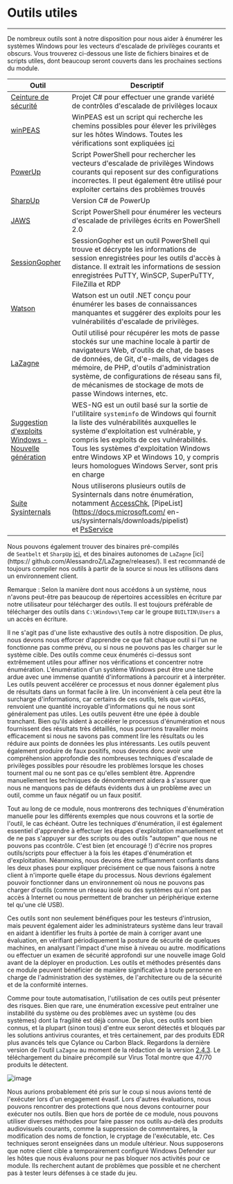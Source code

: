Outils utiles
============

* * * * *

De nombreux outils sont à notre disposition pour nous aider à énumérer les systèmes Windows pour les vecteurs d'escalade de privilèges courants et obscurs. Vous trouverez ci-dessous une liste de fichiers binaires et de scripts utiles, dont beaucoup seront couverts dans les prochaines sections du module.

| Outil | Descriptif |
| --- | --- |
| [Ceinture de sécurité](https://github.com/GhostPack/Seatbelt) | Projet C# pour effectuer une grande variété de contrôles d'escalade de privilèges locaux |
| [winPEAS](https://github.com/carlospolop/privilege-escalation-awesome-scripts-suite/tree/master/winPEAS) | WinPEAS est un script qui recherche les chemins possibles pour élever les privilèges sur les hôtes Windows. Toutes les vérifications sont expliquées [ici](https://book.hacktricks.xyz/windows/checklist-windows-privilege-escalation) |
| [PowerUp](https://raw.githubusercontent.com/PowerShellMafia/PowerSploit/master/Privesc/PowerUp.ps1) | Script PowerShell pour rechercher les vecteurs d'escalade de privilèges Windows courants qui reposent sur des configurations incorrectes. Il peut également être utilisé pour exploiter certains des problèmes trouvés |
| [SharpUp](https://github.com/GhostPack/SharpUp) | Version C# de PowerUp |
| [JAWS](https://github.com/411Hall/JAWS) | Script PowerShell pour énumérer les vecteurs d'escalade de privilèges écrits en PowerShell 2.0 |
| [SessionGopher](https://github.com/Arvanaghi/SessionGopher) | SessionGopher est un outil PowerShell qui trouve et décrypte les informations de session enregistrées pour les outils d'accès à distance. Il extrait les informations de session enregistrées PuTTY, WinSCP, SuperPuTTY, FileZilla et RDP |
| [Watson](https://github.com/rasta-mouse/Watson) | Watson est un outil .NET conçu pour énumérer les bases de connaissances manquantes et suggérer des exploits pour les vulnérabilités d'escalade de privilèges. |
| [LaZagne](https://github.com/AlessandroZ/LaZagne) | Outil utilisé pour récupérer les mots de passe stockés sur une machine locale à partir de navigateurs Web, d'outils de chat, de bases de données, de Git, d'e-mails, de vidages de mémoire, de PHP, d'outils d'administration système, de configurations de réseau sans fil, de mécanismes de stockage de mots de passe Windows internes, etc. |
| [Suggestion d'exploits Windows - Nouvelle génération](https://github.com/bitsadmin/wesng) | WES-NG est un outil basé sur la sortie de l'utilitaire `systeminfo` de Windows qui fournit la liste des vulnérabilités auxquelles le système d'exploitation est vulnérable, y compris les exploits de ces vulnérabilités. Tous les systèmes d'exploitation Windows entre Windows XP et Windows 10, y compris leurs homologues Windows Server, sont pris en charge |
| [Suite Sysinternals](https://docs.microsoft.com/en-us/sysinternals/downloads/sysinternals-suite) | Nous utiliserons plusieurs outils de Sysinternals dans notre énumération, notamment [AccessChk](https://docs.microsoft.com/en-us/sysinternals/downloads/accesschk), [PipeList](https://docs.microsoft.com/ en-us/sysinternals/downloads/pipelist) et [PsService](https://docs.microsoft.com/en-us/sysinternals/downloads/psservice) |

Nous pouvons également trouver des binaires pré-compilés de `Seatbelt` et `SharpUp` [ici](https://github.com/r3motecontrol/Ghostpack-CompiledBinaries), et des binaires autonomes de `LaZagne` [ici](https:// github.com/AlessandroZ/LaZagne/releases/). Il est recommandé de toujours compiler nos outils à partir de la source si nous les utilisons dans un environnement client.

Remarque : Selon la manière dont nous accédons à un système, nous n'avons peut-être pas beaucoup de répertoires accessibles en écriture par notre utilisateur pour télécharger des outils. Il est toujours préférable de télécharger des outils dans `C:\Windows\Temp` car le groupe `BUILTIN\Users` a un accès en écriture.

Il ne s'agit pas d'une liste exhaustive des outils à notre disposition. De plus, nous devons nous efforcer d'apprendre ce que fait chaque outil si l'un ne fonctionne pas comme prévu, ou si nous ne pouvons pas les charger sur le système cible. Des outils comme ceux énumérés ci-dessus sont extrêmement utiles pour affiner nos vérifications et concentrer notre énumération. L'énumération d'un système Windows peut être une tâche ardue avec une immense quantité d'informations à parcourir et à interpréter. Les outils peuvent accélérer ce processus et nous donner également plus de résultats dans un format facile à lire. Un inconvénient à cela peut être la surcharge d'informations, car certains de ces outils, tels que `winPEAS`, renvoient une quantité incroyable d'informations qui ne nous sont généralement pas utiles. Les outils peuvent être une épée à double tranchant. Bien qu'ils aident à accélérer le processus d'énumération et nous fournissent des résultats très détaillés, nous pourrions travailler moins efficacement si nous ne savons pas comment lire les résultats ou les réduire aux points de données les plus intéressants. Les outils peuvent également produire de faux positifs, nous devons donc avoir une compréhension approfondie des nombreuses techniques d'escalade de privilèges possibles pour résoudre les problèmes lorsque les choses tournent mal ou ne sont pas ce qu'elles semblent être. Apprendre manuellement les techniques de dénombrement aidera à s'assurer que nous ne manquons pas de défauts évidents dus à un problème avec un outil, comme un faux négatif ou un faux positif.

Tout au long de ce module, nous montrerons des techniques d'énumération manuelle pour les différents exemples que nous couvrons et la sortie de l'outil, le cas échéant. Outre les techniques d'énumération, il est également essentiel d'apprendre à effectuer les étapes d'exploitation manuellement et de ne pas s'appuyer sur des scripts ou des outils "autopwn" que nous ne pouvons pas ccontrôle. C'est bien (et encouragé !) d'écrire nos propres outils/scripts pour effectuer à la fois les étapes d'énumération et d'exploitation. Néanmoins, nous devons être suffisamment confiants dans les deux phases pour expliquer précisément ce que nous faisons à notre client à n'importe quelle étape du processus. Nous devrions également pouvoir fonctionner dans un environnement où nous ne pouvons pas charger d'outils (comme un réseau isolé ou des systèmes qui n'ont pas accès à Internet ou nous permettent de brancher un périphérique externe tel qu'une clé USB).

Ces outils sont non seulement bénéfiques pour les testeurs d'intrusion, mais peuvent également aider les administrateurs système dans leur travail en aidant à identifier les fruits à portée de main à corriger avant une évaluation, en vérifiant périodiquement la posture de sécurité de quelques machines, en analysant l'impact d'une mise à niveau ou autre. modifications ou effectuer un examen de sécurité approfondi sur une nouvelle image Gold avant de la déployer en production. Les outils et méthodes présentés dans ce module peuvent bénéficier de manière significative à toute personne en charge de l'administration des systèmes, de l'architecture ou de la sécurité et de la conformité internes.

Comme pour toute automatisation, l'utilisation de ces outils peut présenter des risques. Bien que rare, une énumération excessive peut entraîner une instabilité du système ou des problèmes avec un système (ou des systèmes) dont la fragilité est déjà connue. De plus, ces outils sont bien connus, et la plupart (sinon tous) d'entre eux seront détectés et bloqués par les solutions antivirus courantes, et très certainement, par des produits EDR plus avancés tels que Cylance ou Carbon Black. Regardons la dernière version de l'outil `LaZagne` au moment de la rédaction de la version [2.4.3](https://github.com/AlessandroZ/LaZagne/releases/download/2.4.3/lazagne.exe). Le téléchargement du binaire précompilé sur Virus Total montre que 47/70 produits le détectent.

![image](https://academy.hackthebox.com/storage/modules/67/VT_detected2.png)

Nous aurions probablement été pris sur le coup si nous avions tenté de l'exécuter lors d'un engagement évasif. Lors d'autres évaluations, nous pouvons rencontrer des protections que nous devons contourner pour exécuter nos outils. Bien que hors de portée de ce module, nous pouvons utiliser diverses méthodes pour faire passer nos outils au-delà des produits audiovisuels courants, comme la suppression de commentaires, la modification des noms de fonction, le cryptage de l'exécutable, etc. Ces techniques seront enseignées dans un module ultérieur. Nous supposerons que notre client cible a temporairement configuré Windows Defender sur les hôtes que nous évaluons pour ne pas bloquer nos activités pour ce module. Ils recherchent autant de problèmes que possible et ne cherchent pas à tester leurs défenses à ce stade du jeu.
